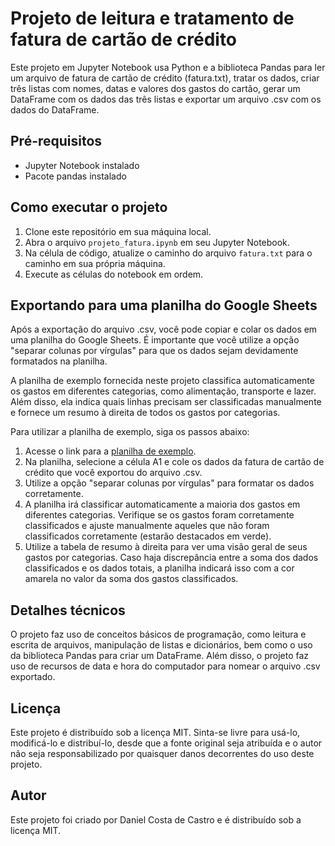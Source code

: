 # Projeto de leitura e tratamento de fatura de cartão de crédito

Este projeto em Jupyter Notebook usa Python e a biblioteca Pandas para ler um arquivo de fatura de cartão de crédito (fatura.txt), tratar os dados, criar três listas com nomes, datas e valores dos gastos do cartão, gerar um DataFrame com os dados das três listas e exportar um arquivo .csv com os dados do DataFrame.

## Pré-requisitos

- Jupyter Notebook instalado
- Pacote pandas instalado

## Como executar o projeto

1. Clone este repositório em sua máquina local.
2. Abra o arquivo `projeto_fatura.ipynb` em seu Jupyter Notebook.
3. Na célula de código, atualize o caminho do arquivo `fatura.txt` para o caminho em sua própria máquina.
4. Execute as células do notebook em ordem.

## Exportando para uma planilha do Google Sheets

Após a exportação do arquivo .csv, você pode copiar e colar os dados em uma planilha do Google Sheets. É importante que você utilize a opção "separar colunas por vírgulas" para que os dados sejam devidamente formatados na planilha.

A planilha de exemplo fornecida neste projeto classifica automaticamente os gastos em diferentes categorias, como alimentação, transporte e lazer. Além disso, ela indica quais linhas precisam ser classificadas manualmente e fornece um resumo à direita de todos os gastos por categorias.

Para utilizar a planilha de exemplo, siga os passos abaixo:

1. Acesse o link para a [planilha de exemplo](https://docs.google.com/spreadsheets/d/16t6F6dvD1AB1jmNrgl89_RsZ4jjnJeZWmxukPC1G2ns/edit?usp=sharing).
2. Na planilha, selecione a célula A1 e cole os dados da fatura de cartão de crédito que você exportou do arquivo .csv.
3. Utilize a opção "separar colunas por vírgulas" para formatar os dados corretamente.
4. A planilha irá classificar automaticamente a maioria dos gastos em diferentes categorias. Verifique se os gastos foram corretamente classificados e ajuste manualmente aqueles que não foram classificados corretamente (estarão destacados em verde).
5. Utilize a tabela de resumo à direita para ver uma visão geral de seus gastos por categorias. Caso haja discrepância entre a soma dos dados classificados e os dados totais, a planilha indicará isso com a cor amarela no valor da soma dos gastos classificados.

## Detalhes técnicos

O projeto faz uso de conceitos básicos de programação, como leitura e escrita de arquivos, manipulação de listas e dicionários, bem como o uso da biblioteca Pandas para criar um DataFrame. Além disso, o projeto faz uso de recursos de data e hora do computador para nomear o arquivo .csv exportado.

## Licença

Este projeto é distribuído sob a licença MIT. Sinta-se livre para usá-lo, modificá-lo e distribuí-lo, desde que a fonte original seja atribuída e o autor não seja responsabilizado por quaisquer danos decorrentes do uso deste projeto.

## Autor

Este projeto foi criado por Daniel Costa de Castro e é distribuído sob a licença MIT.
